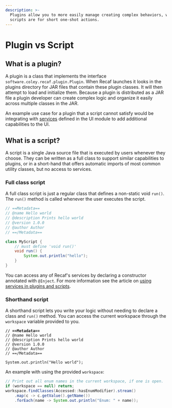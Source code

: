 ```yaml
---
description: >-
  Plugins allow you to more easily manage creating complex behaviors, where
  scripts are for short one-shot actions.
---
```


# Plugin vs Script

## What is a plugin?

A plugin is a class that implements the interface `software.coley.recaf.plugin.Plugin`. When Recaf launches it looks in the plugins directory for JAR files that contain these plugin classes. It will then attempt to load and initialize them. Because a plugin is distributed as a JAR file a plugin developer can create complex logic and organize it easily across multiple classes in the JAR.&#x20;

An example use case for a plugin that a script cannot satisfy would be integrating with [services](broken-reference) defined in the UI module to add additional capabilities to the UI.

## What is a script?

A script is a single Java source file that is executed by users whenever they choose. They can be written as a full class to support similar capabilities to plugins, or in a short-hand that offers automatic imports of most common utility classes, but no access to services.

### Full class script

A full class script is just a regular class that defines a non-static void `run()`. The `run()` method is called whenever the user executes the script.

```java
// ==Metadata==
// @name Hello world
// @description Prints hello world
// @version 1.0.0
// @author Author
// ==/Metadata==

class MyScript {
    // must define 'void run()'
    void run() {
        System.out.println("hello");
    }
}
```

You can access any of Recaf's services by declaring a constructor annotated with `@Inject`. For more information see the article on [using services in plugins and scripts](using-services-in-plugins-and-scripts.md).

### Shorthand script

A shorthand script lets you write your logic without needing to declare a class and `run()` method. You can access the current workspace through the `workspace` variable provided to you.

<pre class="language-java"><code class="lang-java"><strong>// ==Metadata==
</strong>// @name Hello world
// @description Prints hello world
// @version 1.0.0
// @author Author
// ==/Metadata==

System.out.println("Hello world");
</code></pre>

An example with using the provided `workspace`:

```java
// Print out all enum names in the current workspace, if one is open.
if (workspace == null) return;
workspace.findClasses(Accessed::hasEnumModifier).stream()
    .map(c -> c.getValue().getName())
    .forEach(name -> System.out.println("Enum: " + name));
```
